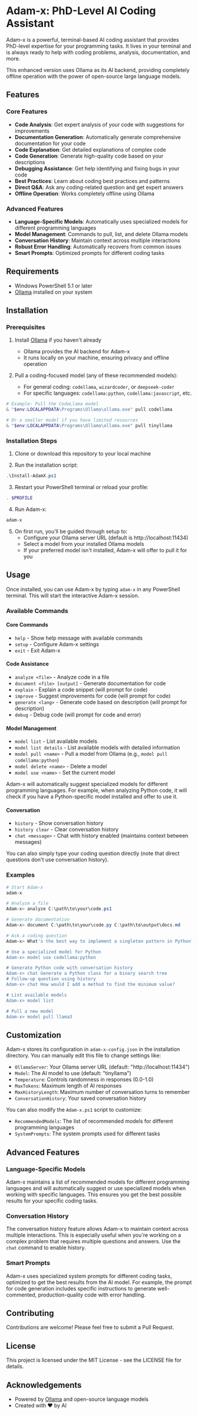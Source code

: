 # Adam-x: PhD-Level AI Coding Assistant

Adam-x is a powerful, terminal-based AI coding assistant that provides PhD-level expertise for your programming tasks. It lives in your terminal and is always ready to help with coding problems, analysis, documentation, and more.

This enhanced version uses Ollama as its AI backend, providing completely offline operation with the power of open-source large language models.

## Features

### Core Features
- **Code Analysis**: Get expert analysis of your code with suggestions for improvements
- **Documentation Generation**: Automatically generate comprehensive documentation for your code
- **Code Explanation**: Get detailed explanations of complex code
- **Code Generation**: Generate high-quality code based on your descriptions
- **Debugging Assistance**: Get help identifying and fixing bugs in your code
- **Best Practices**: Learn about coding best practices and patterns
- **Direct Q&A**: Ask any coding-related question and get expert answers
- **Offline Operation**: Works completely offline using Ollama

### Advanced Features
- **Language-Specific Models**: Automatically uses specialized models for different programming languages
- **Model Management**: Commands to pull, list, and delete Ollama models
- **Conversation History**: Maintain context across multiple interactions
- **Robust Error Handling**: Automatically recovers from common issues
- **Smart Prompts**: Optimized prompts for different coding tasks

## Requirements

- Windows PowerShell 5.1 or later
- [Ollama](https://ollama.ai/download) installed on your system

## Installation

### Prerequisites

1. Install [Ollama](https://ollama.ai/download) if you haven't already
   - Ollama provides the AI backend for Adam-x
   - It runs locally on your machine, ensuring privacy and offline operation

2. Pull a coding-focused model (any of these recommended models):
   - For general coding: `codellama`, `wizardcoder`, or `deepseek-coder`
   - For specific languages: `codellama:python`, `codellama:javascript`, etc.

```powershell
# Example: Pull the CodeLlama model
& "$env:LOCALAPPDATA\Programs\Ollama\ollama.exe" pull codellama

# Or a smaller model if you have limited resources
& "$env:LOCALAPPDATA\Programs\Ollama\ollama.exe" pull tinyllama
```

### Installation Steps

1. Clone or download this repository to your local machine

2. Run the installation script:

```powershell
.\Install-AdamX.ps1
```

3. Restart your PowerShell terminal or reload your profile:

```powershell
. $PROFILE
```

4. Run Adam-x:

```powershell
adam-x
```

5. On first run, you'll be guided through setup to:
   - Configure your Ollama server URL (default is http://localhost:11434)
   - Select a model from your installed Ollama models
   - If your preferred model isn't installed, Adam-x will offer to pull it for you

## Usage

Once installed, you can use Adam-x by typing `adam-x` in any PowerShell terminal. This will start the interactive Adam-x session.

### Available Commands

#### Core Commands
- `help` - Show help message with available commands
- `setup` - Configure Adam-x settings
- `exit` - Exit Adam-x

#### Code Assistance
- `analyze <file>` - Analyze code in a file
- `document <file> [output]` - Generate documentation for code
- `explain` - Explain a code snippet (will prompt for code)
- `improve` - Suggest improvements for code (will prompt for code)
- `generate <lang>` - Generate code based on description (will prompt for description)
- `debug` - Debug code (will prompt for code and error)

#### Model Management
- `model list` - List available models
- `model list details` - List available models with detailed information
- `model pull <name>` - Pull a model from Ollama (e.g., `model pull codellama:python`)
- `model delete <name>` - Delete a model
- `model use <name>` - Set the current model

Adam-x will automatically suggest specialized models for different programming languages. For example, when analyzing Python code, it will check if you have a Python-specific model installed and offer to use it.

#### Conversation
- `history` - Show conversation history
- `history clear` - Clear conversation history
- `chat <message>` - Chat with history enabled (maintains context between messages)

You can also simply type your coding question directly (note that direct questions don't use conversation history).

### Examples

```powershell
# Start Adam-x
adam-x

# Analyze a file
Adam-x> analyze C:\path\to\your\code.ps1

# Generate documentation
Adam-x> document C:\path\to\your\code.py C:\path\to\output\docs.md

# Ask a coding question
Adam-x> What's the best way to implement a singleton pattern in Python?

# Use a specialized model for Python
Adam-x> model use codellama:python

# Generate Python code with conversation history
Adam-x> chat Generate a Python class for a binary search tree
# Follow-up question using history
Adam-x> chat How would I add a method to find the minimum value?

# List available models
Adam-x> model list

# Pull a new model
Adam-x> model pull llama3
```

## Customization

Adam-x stores its configuration in `adam-x-config.json` in the installation directory. You can manually edit this file to change settings like:

- `OllamaServer`: Your Ollama server URL (default: "http://localhost:11434")
- `Model`: The AI model to use (default: "tinyllama")
- `Temperature`: Controls randomness in responses (0.0-1.0)
- `MaxTokens`: Maximum length of AI responses
- `MaxHistoryLength`: Maximum number of conversation turns to remember
- `ConversationHistory`: Your saved conversation history

You can also modify the `Adam-x.ps1` script to customize:

- `RecommendedModels`: The list of recommended models for different programming languages
- `SystemPrompts`: The system prompts used for different tasks

## Advanced Features

### Language-Specific Models

Adam-x maintains a list of recommended models for different programming languages and will automatically suggest or use specialized models when working with specific languages. This ensures you get the best possible results for your specific coding tasks.

### Conversation History

The conversation history feature allows Adam-x to maintain context across multiple interactions. This is especially useful when you're working on a complex problem that requires multiple questions and answers. Use the `chat` command to enable history.

### Smart Prompts

Adam-x uses specialized system prompts for different coding tasks, optimized to get the best results from the AI model. For example, the prompt for code generation includes specific instructions to generate well-commented, production-quality code with error handling.

## Contributing

Contributions are welcome! Please feel free to submit a Pull Request.

## License

This project is licensed under the MIT License - see the LICENSE file for details.

## Acknowledgements

- Powered by [Ollama](https://ollama.ai) and open-source language models
- Created with ❤️ by AI
